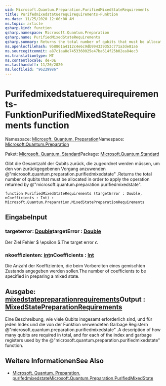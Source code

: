 ```yaml
---
uid: Microsoft.Quantum.Preparation.PurifiedMixedStateRequirements
title: Purifedmixedstatuerequirequirements-Funktion
ms.date: 11/25/2020 12:00:00 AM
ms.topic: article
qsharp.kind: function
qsharp.namespace: Microsoft.Quantum.Preparation
qsharp.name: PurifiedMixedStateRequirements
qsharp.summary: Returns the total number of qubits that must be allocated in order to apply the operation returned by @"microsoft.quantum.preparation.purifiedmixedstate".
ms.openlocfilehash: 9b8861a4112c4e6c9db994339353c771a3de81a6
ms.sourcegitcommit: a87c1aa8e7453360025e47ba614f25b02ea84ec3
ms.translationtype: MT
ms.contentlocale: de-DE
ms.lasthandoff: 11/26/2020
ms.locfileid: "96229986"
---
```

# <a name="purifiedmixedstaterequirements-function"></a><span data-ttu-id="d2d77-102">Purifedmixedstatuerequirequirements-Funktion</span><span class="sxs-lookup"><span data-stu-id="d2d77-102">PurifiedMixedStateRequirements function</span></span>

<span data-ttu-id="d2d77-103">Namespace: [Microsoft. Quantum. Preparation](xref:Microsoft.Quantum.Preparation)</span><span class="sxs-lookup"><span data-stu-id="d2d77-103">Namespace: [Microsoft.Quantum.Preparation](xref:Microsoft.Quantum.Preparation)</span></span>

<span data-ttu-id="d2d77-104">Paket: [Microsoft. Quantum. Standard](https://nuget.org/packages/Microsoft.Quantum.Standard)</span><span class="sxs-lookup"><span data-stu-id="d2d77-104">Package: [Microsoft.Quantum.Standard](https://nuget.org/packages/Microsoft.Quantum.Standard)</span></span>


<span data-ttu-id="d2d77-105">Gibt die Gesamtzahl der Qubits zurück, die zugeordnet werden müssen, um den von zurückgegebenen Vorgang anzuwenden @"microsoft.quantum.preparation.purifiedmixedstate" .</span><span class="sxs-lookup"><span data-stu-id="d2d77-105">Returns the total number of qubits that must be allocated in order to apply the operation returned by @"microsoft.quantum.preparation.purifiedmixedstate".</span></span>

```qsharp
function PurifiedMixedStateRequirements (targetError : Double, nCoefficients : Int) : Microsoft.Quantum.Preparation.MixedStatePreparationRequirements
```


## <a name="input"></a><span data-ttu-id="d2d77-106">Eingabe</span><span class="sxs-lookup"><span data-stu-id="d2d77-106">Input</span></span>

### <a name="targeterror--double"></a><span data-ttu-id="d2d77-107">targeterror: [Double](xref:microsoft.quantum.lang-ref.double)</span><span class="sxs-lookup"><span data-stu-id="d2d77-107">targetError : [Double](xref:microsoft.quantum.lang-ref.double)</span></span>

<span data-ttu-id="d2d77-108">Der Ziel Fehler $ \epsilon $.</span><span class="sxs-lookup"><span data-stu-id="d2d77-108">The target error $\epsilon$.</span></span>


### <a name="ncoefficients--int"></a><span data-ttu-id="d2d77-109">nkoeffizienten: [int](xref:microsoft.quantum.lang-ref.int)</span><span class="sxs-lookup"><span data-stu-id="d2d77-109">nCoefficients : [Int](xref:microsoft.quantum.lang-ref.int)</span></span>

<span data-ttu-id="d2d77-110">Die Anzahl der Koeffizienten, die beim Vorbereiten eines gemischten Zustands angegeben werden sollen.</span><span class="sxs-lookup"><span data-stu-id="d2d77-110">The number of coefficients to be specified in preparing a mixed state.</span></span>



## <a name="output--mixedstatepreparationrequirements"></a><span data-ttu-id="d2d77-111">Ausgabe: [mixedstatepreparationrequirements](xref:Microsoft.Quantum.Preparation.MixedStatePreparationRequirements)</span><span class="sxs-lookup"><span data-stu-id="d2d77-111">Output : [MixedStatePreparationRequirements](xref:Microsoft.Quantum.Preparation.MixedStatePreparationRequirements)</span></span>

<span data-ttu-id="d2d77-112">Eine Beschreibung, wie viele Qubits insgesamt erforderlich sind, und für jeden Index und die von der Funktion verwendeten Garbage Registern @"microsoft.quantum.preparation.purifiedmixedstate" .</span><span class="sxs-lookup"><span data-stu-id="d2d77-112">A description of how many qubits are required in total, and for each of the index and garbage registers used by the @"microsoft.quantum.preparation.purifiedmixedstate" function.</span></span>

## <a name="see-also"></a><span data-ttu-id="d2d77-113">Weitere Informationen</span><span class="sxs-lookup"><span data-stu-id="d2d77-113">See Also</span></span>

- [<span data-ttu-id="d2d77-114">Microsoft. Quantum. Preparation. purifedmixedstate</span><span class="sxs-lookup"><span data-stu-id="d2d77-114">Microsoft.Quantum.Preparation.PurifiedMixedState</span></span>](xref:Microsoft.Quantum.Preparation.PurifiedMixedState)